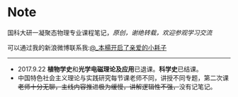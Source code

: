 # Note

国科大研一凝聚态物理专业课程笔记，*原创，谢绝转载，欢迎参观学习交流*

可以通过我的新浪微博联系我:[@_本楊开启了亲爱的小耗子](http://weibo.com/u/3801836590)

-----

- 2017.9.22 **植物学史**和**光学电磁理论及应用**已退课。**科学史**已结课。
- 中国特色社会主义理论与实践研究每节课老师不同，讲授不同专题，第二次课~~老师十分无聊，主线内容推进极为缓慢，讲解逻辑性不强，~~没有记笔记。

